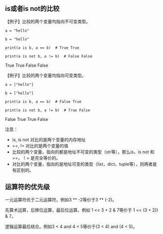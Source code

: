 
## is或者is not的比较
【例子】比较的两个变量均指向不可变类型。
```
a = "hello"

b = "hello"

print(a is b, a == b)  # True True

print(a is not b, a != b)  # False False
```

True True
False False


【例子】比较的两个变量均指向可变类型。
```
a = ["hello"]

b = ["hello"]

print(a is b, a == b)  # False True

print(a is not b, a != b)  # True False
```

False True
True False

注意：

- is, is not 对比的是两个变量的内存地址
- ==, != 对比的是两个变量的值
- 比较的两个变量，指向的都是地址不可变的类型（str等），那么is，is not 和 ==，！= 是完全等价的。
- 对比的两个变量，指向的是地址可变的类型（list，dict，tuple等），则两者是有区别的。


## 运算符的优先级

一元运算符优于二元运算符。例如3 ** -2等价于3 ** (-2)。

先算术运算，后移位运算，最后位运算。例如 1 << 3 + 2 & 7等价于 1 << (3 + 2)) & 7。

逻辑运算最后结合。例如3 < 4 and 4 < 5等价于(3 < 4) and (4 < 5)。

